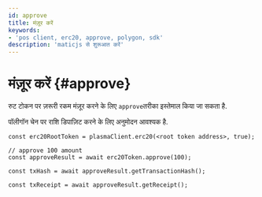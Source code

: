 ```yaml
---
id: approve
title: मंज़ूर करें
keywords:
- 'pos client, erc20, approve, polygon, sdk'
description: 'maticjs से शुरूआत करें'
---
```


# मंज़ूर करें {#approve}

रुट टोकन पर ज़रूरी रकम मंज़ूर करने के लिए `approve`तरीका इस्तेमाल किया जा सकता है.

पॉलीगॉन चेन पर राशि डिपाज़िट करने के लिए अनुमोदन आवश्यक है.

```
const erc20RootToken = plasmaClient.erc20(<root token address>, true);

// approve 100 amount
const approveResult = await erc20Token.approve(100);

const txHash = await approveResult.getTransactionHash();

const txReceipt = await approveResult.getReceipt();

```
